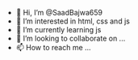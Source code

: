 - 👋 Hi, I’m @SaadBajwa659
- 👀 I’m interested in html, css and js
- 🌱 I’m currently learning js
- 💞️ I’m looking to collaborate on ...
- 📫 How to reach me ...

<!---
SaadBajwa659/SaadBajwa659 is a ✨ special ✨ repository because its `README.md` (this file) appears on your GitHub profile.
You can click the Preview link to take a look at your changes.
--->
